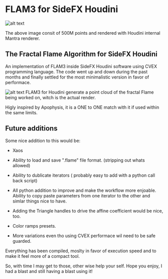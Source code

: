 # FLAM3 for SideFX Houdini
![alt text](https://github.com/alexnardini/FLAM3/blob/main/img/Stripes_01.jpg)

The above image consit of 500M points and rendered with Houdini internal Mantra renderer.


## The Fractal Flame Algorithm for SideFX Houdini

An implementation of FLAM3 inside SideFX Houdini software using CVEX programming language.
The code went up and down during the past months and finally settled
for the most minimalistic version in favor of performace.

![alt text](https://github.com/alexnardini/FLAM3/blob/main/img/FLAM3_Hviewport.jpg)
FLAM3 for Houdini generate a point cloud of the fractal Flame being worked on, witch is the actual render.

Higly inspired by Apophysis, it is a ONE to ONE match with it if used within the same limits.

## Future additions

Some nice addition to this would be:

- Xaos

- Ability to load and save ".flame" file format. (stripping out whats allowed)

- Ability to dublicate iterators ( probably easy to add with a python call back script)

- All python addition to improve and make the workflow more enjoable.
  Ability to copy paste parameters from one iterator to the other and simlar things nice to have.
  
- Adding the Triangle handles to drive the affine coefficient would be nice, too.
  
- Color ramps presets.

- More variations even tho using CVEX performace wil need to be safe guarded.

Everything has been compiled, moslty in favor of execution speed
and to make it feel more of a compact tool.

So, with time I may get to those, other wise help your self.
Hope you enjoy, I had a blast and still having a blast using it!



